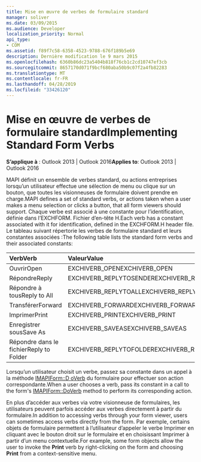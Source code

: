 ```yaml
---
title: Mise en œuvre de verbes de formulaire standard
manager: soliver
ms.date: 03/09/2015
ms.audience: Developer
localization_priority: Normal
api_type:
- COM
ms.assetid: f89f7c58-6358-4523-9788-676f189b5e69
description: Dernière modification le 9 mars 2015
ms.openlocfilehash: 6360b86dc23a5404b818f76cb1c2cd10747ef3cb
ms.sourcegitcommit: 8657170d071f9bcf680aba50b9c07f2a4fb82283
ms.translationtype: MT
ms.contentlocale: fr-FR
ms.lasthandoff: 04/28/2019
ms.locfileid: "33426120"
---
```

# <a name="implementing-standard-form-verbs"></a><span data-ttu-id="e53f9-103">Mise en œuvre de verbes de formulaire standard</span><span class="sxs-lookup"><span data-stu-id="e53f9-103">Implementing Standard Form Verbs</span></span>

  
  
<span data-ttu-id="e53f9-104">**S’applique à** : Outlook 2013 | Outlook 2016</span><span class="sxs-lookup"><span data-stu-id="e53f9-104">**Applies to**: Outlook 2013 | Outlook 2016</span></span> 
  
<span data-ttu-id="e53f9-105">MAPI définit un ensemble de verbes standard, ou actions entreprises lorsqu’un utilisateur effectue une sélection de menu ou clique sur un bouton, que toutes les visionneuses de formulaire doivent prendre en charge.</span><span class="sxs-lookup"><span data-stu-id="e53f9-105">MAPI defines a set of standard verbs, or actions taken when a user makes a menu selection or clicks a button, that all form viewers should support.</span></span> <span data-ttu-id="e53f9-106">Chaque verbe est associé à une constante pour l’identification, définie dans l’EXCHFORM. Fichier d’en-tête H.</span><span class="sxs-lookup"><span data-stu-id="e53f9-106">Each verb has a constant associated with it for identification, defined in the EXCHFORM.H header file.</span></span> <span data-ttu-id="e53f9-107">Le tableau suivant répertorie les verbes de formulaire standard et leurs constantes associées :</span><span class="sxs-lookup"><span data-stu-id="e53f9-107">The following table lists the standard form verbs and their associated constants:</span></span>
  
|<span data-ttu-id="e53f9-108">**Verb**</span><span class="sxs-lookup"><span data-stu-id="e53f9-108">**Verb**</span></span>|<span data-ttu-id="e53f9-109">**Valeur**</span><span class="sxs-lookup"><span data-stu-id="e53f9-109">**Value**</span></span>|
|:-----|:-----|
|<span data-ttu-id="e53f9-110">Ouvrir</span><span class="sxs-lookup"><span data-stu-id="e53f9-110">Open</span></span>  <br/> |<span data-ttu-id="e53f9-111">EXCHIVERB_OPEN</span><span class="sxs-lookup"><span data-stu-id="e53f9-111">EXCHIVERB_OPEN</span></span>  <br/> |
|<span data-ttu-id="e53f9-112">Répondre</span><span class="sxs-lookup"><span data-stu-id="e53f9-112">Reply</span></span>  <br/> |<span data-ttu-id="e53f9-113">EXCHIVERB_REPLYTOSENDER</span><span class="sxs-lookup"><span data-stu-id="e53f9-113">EXCHIVERB_REPLYTOSENDER</span></span>  <br/> |
|<span data-ttu-id="e53f9-114">Répondre à tous</span><span class="sxs-lookup"><span data-stu-id="e53f9-114">Reply to All</span></span>  <br/> |<span data-ttu-id="e53f9-115">EXCHIVERB_REPLYTOALL</span><span class="sxs-lookup"><span data-stu-id="e53f9-115">EXCHIVERB_REPLYTOALL</span></span>  <br/> |
|<span data-ttu-id="e53f9-116">Transférer</span><span class="sxs-lookup"><span data-stu-id="e53f9-116">Forward</span></span>  <br/> |<span data-ttu-id="e53f9-117">EXCHIVERB_FORWARD</span><span class="sxs-lookup"><span data-stu-id="e53f9-117">EXCHIVERB_FORWARD</span></span>  <br/> |
|<span data-ttu-id="e53f9-118">Imprimer</span><span class="sxs-lookup"><span data-stu-id="e53f9-118">Print</span></span>  <br/> |<span data-ttu-id="e53f9-119">EXCHIVERB_PRINT</span><span class="sxs-lookup"><span data-stu-id="e53f9-119">EXCHIVERB_PRINT</span></span>  <br/> |
|<span data-ttu-id="e53f9-120">Enregistrer sous</span><span class="sxs-lookup"><span data-stu-id="e53f9-120">Save As</span></span>  <br/> |<span data-ttu-id="e53f9-121">EXCHIVERB_SAVEAS</span><span class="sxs-lookup"><span data-stu-id="e53f9-121">EXCHIVERB_SAVEAS</span></span>  <br/> |
|<span data-ttu-id="e53f9-122">Répondre dans le fichier</span><span class="sxs-lookup"><span data-stu-id="e53f9-122">Reply to Folder</span></span>  <br/> |<span data-ttu-id="e53f9-123">EXCHIVERB_REPLYTOFOLDER</span><span class="sxs-lookup"><span data-stu-id="e53f9-123">EXCHIVERB_REPLYTOFOLDER</span></span>  <br/> |
   
<span data-ttu-id="e53f9-124">Lorsqu’un utilisateur choisit un verbe, passez sa constante dans un appel à la méthode [IMAPIForm::D oVerb](imapiform-doverb.md) du formulaire pour effectuer son action correspondante.</span><span class="sxs-lookup"><span data-stu-id="e53f9-124">When a user chooses a verb, pass its constant in a call to the form's [IMAPIForm::DoVerb](imapiform-doverb.md) method to perform its corresponding action.</span></span> 
  
<span data-ttu-id="e53f9-125">En plus d’accéder aux verbes via votre visionneuse de formulaires, les utilisateurs peuvent parfois accéder aux verbes directement à partir du formulaire.</span><span class="sxs-lookup"><span data-stu-id="e53f9-125">In addition to accessing verbs through your form viewer, users can sometimes access verbs directly from the form.</span></span> <span data-ttu-id="e53f9-126">Par exemple, certains objets de formulaire  permettent à l’utilisateur d’appeler le  verbe Imprimer en cliquant avec le bouton droit sur le formulaire et en choisissant Imprimer à partir d’un menu contextuelle.</span><span class="sxs-lookup"><span data-stu-id="e53f9-126">For example, some form objects allow the user to invoke the **Print** verb by right-clicking on the form and choosing **Print** from a context-sensitive menu.</span></span> 
  

